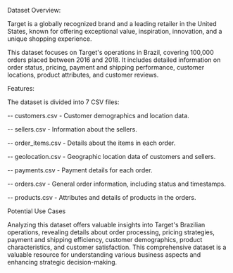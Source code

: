 Dataset Overview:

Target is a globally recognized brand and a leading retailer in the United States, known for offering exceptional value, inspiration, innovation, and a unique shopping experience.

This dataset focuses on Target's operations in Brazil, covering 100,000 orders placed between 2016 and 2018. It includes detailed information on order status, pricing, payment and shipping performance, customer locations, product attributes, and customer reviews.

Features:

The dataset is divided into 7 CSV files:

 -- customers.csv - Customer demographics and location data.
 
 -- sellers.csv - Information about the sellers.
 
 -- order_items.csv - Details about the items in each order.
 
-- geolocation.csv - Geographic location data of customers and sellers.

-- payments.csv - Payment details for each order.

-- orders.csv - General order information, including status and timestamps.

-- products.csv - Attributes and details of products in the orders.

Potential Use Cases

Analyzing this dataset offers valuable insights into Target's Brazilian operations, revealing details about order processing, pricing strategies, payment and shipping efficiency, customer demographics, product characteristics, and customer satisfaction. This comprehensive dataset is a valuable resource for understanding various business aspects and enhancing strategic decision-making.


